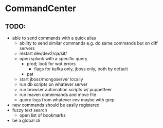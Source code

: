 # CommandCenter

## TODO:

- able to send commands with a quick alias
  - ability to send similar commands e.g. do same commands but on diff servers
  - restart dev/dev2/qa/sit/
  - open splunk with a specific query
    - prod; look for wot errors
      - flags for kafka only, jboss only, both by default
    - pat
  - start jboss/mongoserver locally
  - run db scripts on whatever server
  - run browser automation scripts w/ puppetteer
  - run maven commmands and move file
  - query logs from whatever env maybe with grep
- new commands should be easily registered
- fuzzy text search
  - open list of bookmarks
- be a global cli
